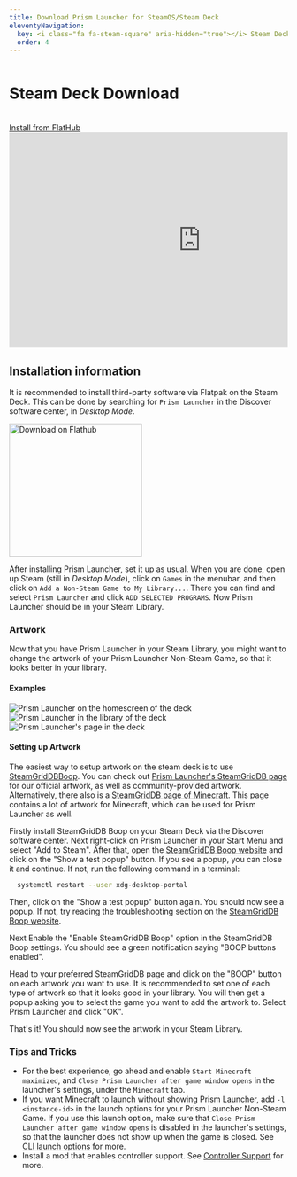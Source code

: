 ```yaml
---
title: Download Prism Launcher for SteamOS/Steam Deck
eleventyNavigation:
  key: <i class="fa fa-steam-square" aria-hidden="true"></i> Steam Deck
  order: 4
---
```


<div class="download-content">
  <div class="row">
    <div class="column">
      <div>
        <h1>Steam Deck Download</h1>
        <br>
        <a class="button size-large type-link" href="https://flathub.org/apps/details/org.prismlauncher.PrismLauncher" target="_blank">Install from FlatHub</a>
      </div>
    </div>
    <div class="column">
      <iframe width="692" height="389" src="https://www.youtube.com/embed/M8oqFUl791Q" title="YouTube video player" frameborder="0" allow="accelerometer; autoplay; clipboard-write; encrypted-media; gyroscope; picture-in-picture" allowfullscreen></iframe>
    </div>
  </div>
</div>

<div class="infobox top">

## Installation information

It is recommended to install third-party software via Flatpak on the Steam Deck.
This can be done by searching for `Prism Launcher` in the Discover software center, in *Desktop Mode*.

<a href='https://flathub.org/apps/details/org.prismlauncher.PrismLauncher'><img width='240' alt='Download on Flathub' src='https://flathub.org/assets/badges/flathub-badge-en.png'/></a>

After installing Prism Launcher, set it up as usual.
When you are done, open up Steam (still in *Desktop Mode*), click on `Games` in the menubar, and then click on `Add a Non-Steam Game to My Library...`.
There you can find and select `Prism Launcher` and click `ADD SELECTED PROGRAMS`.
Now Prism Launcher should be in your Steam Library.

### Artwork

Now that you have Prism Launcher in your Steam Library, you might want to change the artwork of your Prism Launcher Non-Steam Game, so that it looks better in your library.

#### Examples

![Prism Launcher on the homescreen of the deck](/img/Steam_Deck_PrismLauncher_1.jpg)
![Prism Launcher in the library of the deck](/img/Steam_Deck_PrismLauncher_2.jpg)
![Prism Launcher's page in the deck](/img/Steam_Deck_PrismLauncher_3.jpg)

#### Setting up Artwork

The easiest way to setup artwork on the steam deck is to use [SteamGridDBBoop](https://www.steamgriddb.com/boop).
You can check out [Prism Launcher's SteamGridDB page](https://www.steamgriddb.com/game/5359069) for our official artwork, as well as community-provided artwork.
Alternatively, there also is a [SteamGridDB page of Minecraft](https://www.steamgriddb.com/game/38365).
This page contains a lot of artwork for Minecraft, which can be used for Prism Launcher as well.

Firstly install SteamGridDB Boop on your Steam Deck via the Discover software center.
Next right-click on Prism Launcher in your Start Menu and select "Add to Steam".
After that, open the [SteamGridDB Boop website](https://www.steamgriddb.com/boop) and click on the "Show a test popup" button.
If you see a popup, you can close it and continue. If not, run the following command in a terminal:

```bash
  systemctl restart --user xdg-desktop-portal
```

Then, click on the "Show a test popup" button again. You should now see a popup. If not, try reading the troubleshooting section on the [SteamGridDB Boop website](https://www.steamgriddb.com/boop).

Next Enable the "Enable SteamGridDB Boop" option in the SteamGridDB Boop settings. You should see a green notification saying "BOOP buttons enabled".

Head to your preferred SteamGridDB page and click on the "BOOP" button on each artwork you want to use. It is recommended to set one of each type of artwork so that it looks good in your library. You will then get a popup asking you to select the game you want to add the artwork to. Select Prism Launcher and click "OK".

That's it! You should now see the artwork in your Steam Library.

### Tips and Tricks

- For the best experience, go ahead and enable `Start Minecraft maximized`, and `Close Prism Launcher after game window opens` in the launcher's settings, under the `Minecraft` tab.
- If you want Minecraft to launch without showing Prism Launcher, add `-l <instance-id>` in the launch options for your Prism Launcher Non-Steam Game. If you use this launch option, make sure that `Close Prism Launcher after game window opens` is disabled in the launcher's settings, so that the launcher does not show up when the game is closed. See [CLI launch options](../../wiki/getting-started/command-line-interface/) for more.
- Install a mod that enables controller support. See [Controller Support](../../wiki/getting-started/controller-support) for more.

</div>
